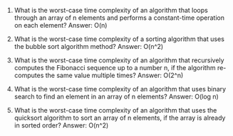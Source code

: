 1. What is the worst-case time complexity of an algorithm that loops through an array of n elements and performs a constant-time operation on each element?
Answer: O(n)

2. What is the worst-case time complexity of a sorting algorithm that uses the bubble sort algorithm method?
Answer: O(n^2)

3. What is the worst-case time complexity of an algorithm that recursively computes the Fibonacci sequence up to a number n, if the algorithm re-computes the same value multiple times?
Answer: O(2^n)

4. What is the worst-case time complexity of an algorithm that uses binary search to find an element in an array of n elements?
Answer: O(log n)

5. What is the worst-case time complexity of an algorithm that uses the quicksort algorithm to sort an array of n elements, if the array is already in sorted order?
Answer: O(n^2)